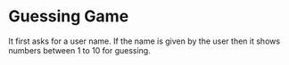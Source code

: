 # Guessing Game
It first asks for a user name. If the name is given by the user then it shows numbers between 1 to 10 for guessing.
